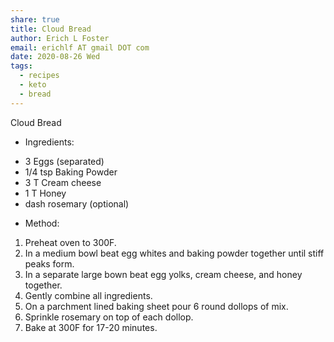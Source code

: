 ```yaml
---
share: true
title: Cloud Bread
author: Erich L Foster
email: erichlf AT gmail DOT com
date: 2020-08-26 Wed
tags:
  - recipes
  - keto
  - bread
---
```


Cloud Bread
* Ingredients:
- 3 Eggs (separated)
- 1/4 tsp Baking Powder
- 3 T Cream cheese
- 1 T Honey
- dash rosemary (optional)

* Method:
1. Preheat oven to 300F.
2. In a medium bowl beat egg whites and baking powder together until stiff peaks form.
3. In a separate large bown beat egg yolks, cream cheese, and honey together.
4. Gently combine all ingredients.
5. On a parchment lined baking sheet pour 6 round dollops of mix.
6. Sprinkle rosemary on top of each dollop.
7. Bake at 300F for 17-20 minutes.
